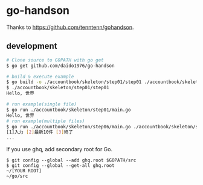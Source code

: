 # go-handson

Thanks to https://github.com/tenntenn/gohandson.

## development

```sh
# Clone source to GOPATH with go get
$ go get github.com/daido1976/go-handson

# build & execute example
$ go build -o ./accountbook/skeleton/step01/step01 ./accountbook/skeleton/step01
$ ./accountbook/skeleton/step01/step01
Hello, 世界

# run example(single file)
$ go run ./accountbook/skeleton/step01/main.go
Hello, 世界
# run example(multiple files)
$ go run ./accountbook/skeleton/step06/main.go ./accountbook/skeleton/step06/accountbook.go
[1]入力 [2]最新10件 [3]終了
...
```

If you use ghq, add secondary root for Go.

```
$ git config --global --add ghq.root $GOPATH/src
$ git config --global --get-all ghq.root
~/[YOUR ROOT]
~/go/src
```
